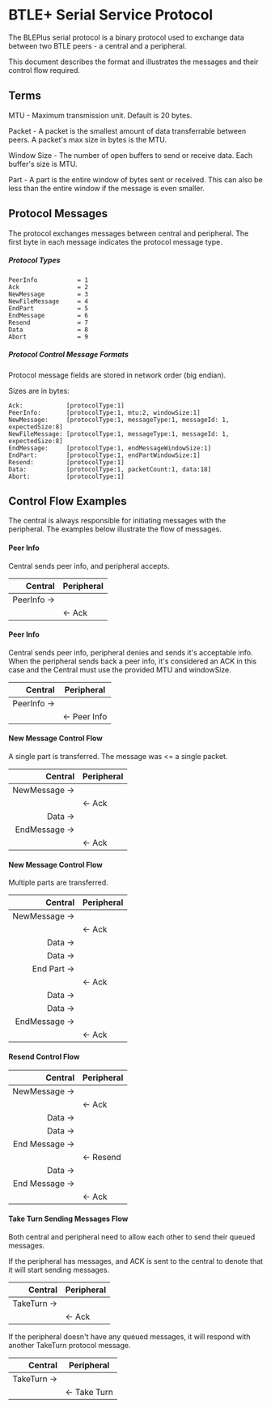 # BTLE+ Serial Service Protocol

The BLEPlus serial protocol is a binary protocol used to exchange data
between two BTLE peers - a central and a peripheral.

This document describes the format and illustrates the messages and
their control flow required.

## Terms

MTU - Maximum transmission unit. Default is 20 bytes.

Packet - A packet is the smallest amount of data transferrable between peers.
A packet's max size in bytes is the MTU.

Window Size - The number of open buffers to send or receive data. Each buffer's
size is MTU.

Part - A part is the entire window of bytes sent or received. This can also
be less than the entire window if the message is even smaller.

## Protocol Messages

The protocol exchanges messages between central and peripheral. The first
byte in each message indicates the protocol message type.

##### Protocol Types

````
PeerInfo           = 1    
Ack                = 2    
NewMessage         = 3    
NewFileMessage     = 4    
EndPart            = 5
EndMessage         = 6       
Resend             = 7    
Data               = 8    
Abort              = 9    
````

##### Protocol Control Message Formats

Protocol message fields are stored in network order (big endian).

Sizes are in bytes:

````
Ack:            [protocolType:1]    
PeerInfo:       [protocolType:1, mtu:2, windowSize:1]    
NewMessage:     [protocolType:1, messageType:1, messageId: 1, expectedSize:8]    
NewFileMessage: [protocolType:1, messageType:1, messageId: 1, expectedSize:8]    
EndMessage:     [protocolType:1, endMessageWindowSize:1]    
EndPart:        [protocolType:1, endPartWindowSize:1]
Resend:         [protocolType:1]    
Data:           [protocolType:1, packetCount:1, data:18]    
Abort:          [protocolType:1]    
````

## Control Flow Examples

The central is always responsible for initiating messages with the peripheral.
The examples below illustrate the flow of messages.

#### Peer Info

Central sends peer info, and peripheral accepts.

|      Central | Peripheral |
|-------------:|------------|
|  PeerInfo -> |            |
|              | <- Ack     |

#### Peer Info

Central sends peer info, peripheral denies and sends it's acceptable
info. When the peripheral sends back a peer info, it's considered
an ACK in this case and the Central must use the provided MTU and
windowSize.

|      Central | Peripheral   |
|-------------:|--------------|
|  PeerInfo -> |              |
|              | <- Peer Info |

#### New Message Control Flow

A single part is transferred. The message was <= a single packet.

|        Central | Peripheral |
|---------------:|------------|
|  NewMessage -> |            |
|                | <- Ack     |
|        Data -> |            |
|  EndMessage -> |            |
|                | <- Ack     |

#### New Message Control Flow

Multiple parts are transferred.

|        Central | Peripheral |
|---------------:|------------|
|  NewMessage -> |            |
|                | <- Ack     |
|        Data -> |            |
|        Data -> |            |
|    End Part -> |            |
|                | <- Ack     |
|        Data -> |            |
|        Data -> |            |
|  EndMessage -> |            |
|                | <- Ack     |

#### Resend Control Flow

|        Central | Peripheral |
|---------------:|------------|
|  NewMessage -> |            |
|                | <- Ack     |
|        Data -> |            |
|        Data -> |            |
| End Message -> |            |
|                | <- Resend  |
|        Data -> |            |
| End Message -> |            |
|                | <- Ack     |


#### Take Turn Sending Messages Flow

Both central and peripheral need to allow each other to send their queued messages.

If the peripheral has messages, and ACK is sent to the central to denote that it will start sending messages.

|     Central | Peripheral |
|------------:|------------|
| TakeTurn -> |            |
|             | <- Ack     |


If the peripheral doesn't have any queued messages, it will respond with another TakeTurn protocol message.

|     Central | Peripheral   |
|------------:|--------------|
| TakeTurn -> |              |
|             | <- Take Turn |
